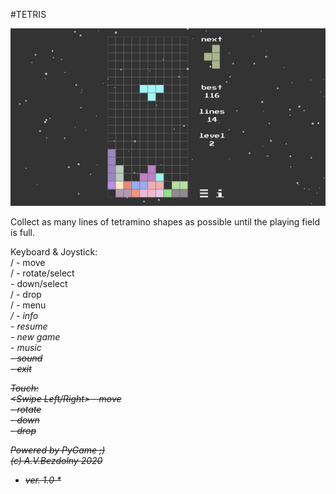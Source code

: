 #TETRIS

![tetris](tetris.png)

Collect as many lines of tetramino shapes as possible until the playing field is full.  

Keyboard & Joystick:  
<Left>/<Right> - move  
<Up>/<Joy0> - rotate/select  
<Down> - down/select  
<Space>/<Joy1> - drop  
<Esc>/<Joy2> - menu  
<i>/<Joy3> - info  
<r> - resume  
<n> - new game  
<m> - music  
<s> - sound  
<e> - exit  

Touch:  
<Swipe Left/Right> - move  
<Swipe Up> - rotate  
<Swipe Down> - down  
<Long Swipe Down> - drop  

Powered by PyGame ;)  
(c) A.V.Bezdolny 2020  
* ver. 1.0 *
